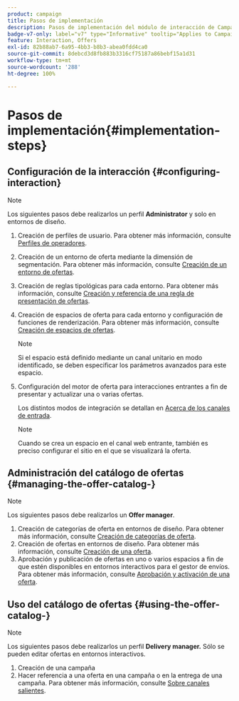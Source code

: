 ```yaml
---
product: campaign
title: Pasos de implementación
description: Pasos de implementación del módulo de interacción de Campaign
badge-v7-only: label="v7" type="Informative" tooltip="Applies to Campaign Classic v7 only"
feature: Interaction, Offers
exl-id: 82b88ab7-6a95-4bb3-b8b3-abea0fdd4ca0
source-git-commit: 8debcd3d8fb883b3316cf75187a86bebf15a1d31
workflow-type: tm+mt
source-wordcount: '288'
ht-degree: 100%

---
```


# Pasos de implementación{#implementation-steps}



## Configuración de la interacción {#configuring-interaction}

>[!NOTE]
>
>Los siguientes pasos debe realizarlos un perfil **Administrator** y solo en entornos de diseño.

1. Creación de perfiles de usuario. Para obtener más información, consulte [Perfiles de operadores](../../interaction/using/operator-profiles.md).
1. Creación de un entorno de oferta mediante la dimensión de segmentación. Para obtener más información, consulte [Creación de un entorno de ofertas](../../interaction/using/live-design-environments.md#creating-an-offer-environment).
1. Creación de reglas tipológicas para cada entorno. Para obtener más información, consulte [Creación y referencia de una regla de presentación de ofertas](../../interaction/using/managing-offer-presentation.md#creating-and-referencing-an-offer-presentation-rule). 
1. Creación de espacios de oferta para cada entorno y configuración de funciones de renderización. Para obtener más información, consulte [Creación de espacios de ofertas](../../interaction/using/creating-offer-spaces.md).

   >[!NOTE]
   >
   >Si el espacio está definido mediante un canal unitario en modo identificado, se deben especificar los parámetros avanzados para este espacio.

1. Configuración del motor de oferta para interacciones entrantes a fin de presentar y actualizar una o varias ofertas.

   Los distintos modos de integración se detallan en [Acerca de los canales de entrada](../../interaction/using/about-inbound-channels.md).

   >[!NOTE]
   >
   >Cuando se crea un espacio en el canal web entrante, también es preciso configurar el sitio en el que se visualizará la oferta.

## Administración del catálogo de ofertas {#managing-the-offer-catalog-}

>[!NOTE]
>
>Los siguientes pasos debe realizarlos un **Offer manager**.

1. Creación de categorías de oferta en entornos de diseño. Para obtener más información, consulte [Creación de categorías de oferta](../../interaction/using/creating-offer-categories.md).
1. Creación de ofertas en entornos de diseño. Para obtener más información, consulte [Creación de una oferta](../../interaction/using/creating-an-offer.md).
1. Aprobación y publicación de ofertas en uno o varios espacios a fin de que estén disponibles en entornos interactivos para el gestor de envíos. Para obtener más información, consulte [Aprobación y activación de una oferta](../../interaction/using/approving-and-activating-an-offer.md).

## Uso del catálogo de ofertas {#using-the-offer-catalog-}

>[!NOTE]
>
>Los siguientes pasos debe realizarlos un perfil **Delivery manager.** Sólo se pueden editar ofertas en entornos interactivos.

1. Creación de una campaña
1. Hacer referencia a una oferta en una campaña o en la entrega de una campaña. Para obtener más información, consulte [Sobre canales salientes](../../interaction/using/about-outbound-channels.md).
